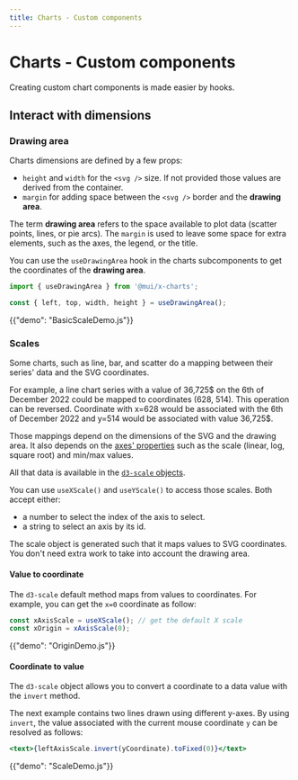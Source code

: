 ```yaml
---
title: Charts - Custom components
---
```


# Charts - Custom components

<p class="description">Creating custom chart components is made easier by hooks.</p>

## Interact with dimensions

### Drawing area

Charts dimensions are defined by a few props:

- `height` and `width` for the `<svg />` size. If not provided those values are derived from the container.
- `margin` for adding space between the `<svg />` border and the **drawing area**.

The term **drawing area** refers to the space available to plot data (scatter points, lines, or pie arcs).
The `margin` is used to leave some space for extra elements, such as the axes, the legend, or the title.

You can use the `useDrawingArea` hook in the charts subcomponents to get the coordinates of the **drawing area**.

```jsx
import { useDrawingArea } from '@mui/x-charts';

const { left, top, width, height } = useDrawingArea();
```

{{"demo": "BasicScaleDemo.js"}}

### Scales

Some charts, such as line, bar, and scatter do a mapping between their series' data and the SVG coordinates.

For example, a line chart series with a value of 36,725$ on the 6th of December 2022 could be mapped to coordinates (628, 514).
This operation can be reversed.
Coordinate with x=628 would be associated with the 6th of December 2022 and y=514 would be associated with value 36,725$.

Those mappings depend on the dimensions of the SVG and the drawing area.
It also depends on the [axes' properties](/x/react-charts/axis/) such as the scale (linear, log, square root) and min/max values.

All that data is available in the [`d3-scale` objects](https://github.com/d3/d3-scale).

You can use `useXScale()` and `useYScale()` to access those scales.
Both accept either:

- a number to select the index of the axis to select.
- a string to select an axis by its id.

The scale object is generated such that it maps values to SVG coordinates.
You don't need extra work to take into account the drawing area.

#### Value to coordinate

The `d3-scale` default method maps from values to coordinates.
For example, you can get the `x=0` coordinate as follow:

```jsx
const xAxisScale = useXScale(); // get the default X scale
const xOrigin = xAxisScale(0);
```

{{"demo": "OriginDemo.js"}}

#### Coordinate to value

The `d3-scale` object allows you to convert a coordinate to a data value with the `invert` method.

The next example contains two lines drawn using different y-axes.
By using `invert`, the value associated with the current mouse coordinate `y` can be resolved as follows:

```jsx
<text>{leftAxisScale.invert(yCoordinate).toFixed(0)}</text>
```

{{"demo": "ScaleDemo.js"}}
